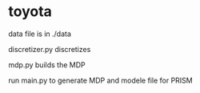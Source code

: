 # toyota
data file is in ./data

discretizer.py discretizes

mdp.py builds the MDP

run main.py to generate MDP and modele file for PRISM

